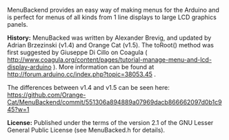 MenuBackend provides an easy way of making menus for the Arduino and is perfect for menus of all kinds from 1 line displays to large LCD graphics panels.

**History:**
MenuBacked was written by Alexander Brevig, and updated by Adrian Brzezinski (v1.4) and Orange Cat (v1.5). The toRoot() method was first suggested by Giuseppe Di Cillo on Coagula ( http://www.coagula.org/content/pages/tutorial-manage-menu-and-lcd-display-arduino ). More information can be found at http://forum.arduino.cc/index.php?topic=38053.45 .

The differences between v1.4 and v1.5 can be seen here: https://github.com/Orange-Cat/MenuBackend/commit/551306a894889a07969dacb866662097d0b1c945?w=1

**License:**
Published under the terms of the version 2.1 of the GNU Lesser General Public License (see MenuBacked.h for details).
